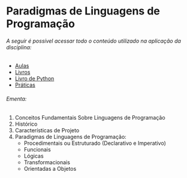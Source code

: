 # Paradigmas de Linguagens de Programação

###### A seguir é possível acessar todo o conteúdo utilizado na aplicação da disciplina:

- [Aulas](./Aulas/)
- [Livros](./Livros/)
- [Livro de Python](./Livro%20Python/)
- [Práticas](./Práticas/)

###### Ementa:

1. Conceitos Fundamentais Sobre Linguagens de Programação
2. Histórico
3. Características de Projeto
4. Paradigmas de Linguagens de Programação: 
    - Procedimentais ou Estruturado (Declarativo e Imperativo)
    - Funcionais
    - Lógicas
    - Transformacionais 
    - Orientadas a Objetos

